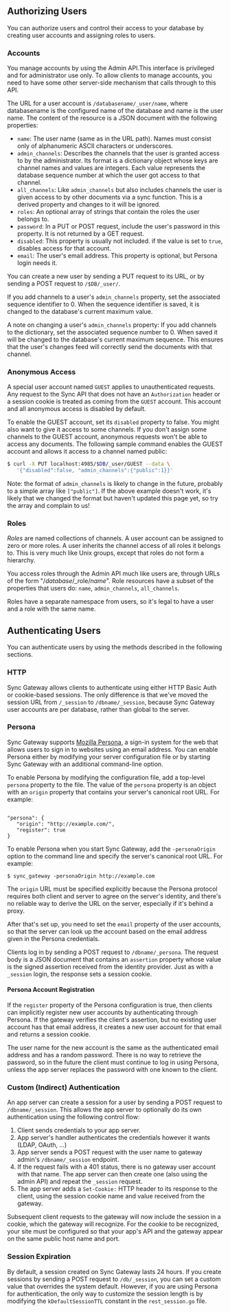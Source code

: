 ## Authorizing Users

You can authorize users and control their access to your database by creating user accounts and assigning roles to users.

### Accounts

You manage accounts by using the Admin API.This interface is privileged and for administrator use only. To allow clients to manage accounts, you need to have some other server-side mechanism that calls through to this API.

The URL for a user account is `/databasename/_user/name`, where databasename is the configured name of the database and name is the user name. The content of the resource is a JSON document with the following properties:

* `name`: The user name (same as in the URL path). Names must consist only of alphanumeric ASCII characters or underscores.
* `admin_channels`: Describes the channels that the user is granted access to by the administrator. Its format is a dictionary object whose keys are channel names and values are integers. Each value represents the database sequence number at which the user got access to that channel.
* `all_channels`: Like `admin_channels` but also includes channels the user is given access to by other documents via a sync function. This is a derived property and changes to it will be ignored.
* `roles`: An optional array of strings that contain the roles the user belongs to.
* `password`: In a PUT or POST request, include the user's password in this property. It is not returned by a GET request.
* `disabled`: This property is usually not included. if the value is set to `true`, disables access for that account.
* `email`: The user's email address. This property is optional, but Persona login needs it.

You can create a new user by sending a PUT request to its URL, or by sending a POST request to `/$DB/_user/`. 

If you add channels to a user's `admin_channels` property, set the associated sequence identifier to 0. When the sequence identifier is saved, it is changed to the database's current maximum value.

A note on changing a user's `admin_channels` property: If you add channels to the dictionary, set the associated sequence number to 0. When saved it will be changed to the database's current maximum sequence. This ensures that the user's changes feed will correctly send the documents with that channel.

### Anonymous Access

A special user account named `GUEST` applies to unauthenticated requests. Any request to the Sync API that does not have an `Authorization` header or a session cookie is treated as coming from the `GUEST` account. This account and all anonymous access is disabled by default. 

To enable the GUEST account,  set its `disabled` property to false. You might also want to give it access to some channels. If you don't assign some channels to the GUEST account, anonymous requests won't be able to access any documents. The following sample command enables the GUEST account and allows it access to a channel named public:

```sh
$ curl -X PUT localhost:4985/$DB/_user/GUEST --data \
   '{"disabled":false, "admin_channels":{"public":1}}'
```

Note: the format of `admin_channels` is likely to change in the future, probably to a simple array like `["public"]`. If the above example doesn't work, it's likely that we changed the format but haven't updated this page yet, so try the array and complain to us!


### Roles


*Roles* are named collections of channels. A user account can be assigned to zero or more roles. A user inherits the channel access of all roles it belongs to. This is very much like Unix groups, except that roles do not form a hierarchy.

You access roles through the Admin API much like users are, through URLs of the form "/_database_/_role/_name_". Role resources have a subset of the properties that users do: `name`, `admin_channels`, `all_channels`.

Roles have a separate namespace from users, so it's legal to have a user and a role with the same name.

## Authenticating Users

You can authenticate users by using the methods described in the following sections.

### HTTP

 Sync Gateway allows clients to authenticate using either HTTP Basic Auth or cookie-based sessions. The only difference is that we've moved the session URL from `/_session` to `/dbname/_session`, because Sync Gateway user accounts are per database, rather than global to the server.

### Persona

Sync Gateway supports [Mozilla Persona](https://developer.mozilla.org/en-US/docs/persona), a sign-in system for the web that allows users to sign in to  websites using an email address. You can enable Persona either by modifying your server configuration file or by starting Sync Gateway with an additional command-line option.

To enable Persona by modifying the configuration file, add a top-level `persona` property to the file. The value of the `persona` property is an object with an `origin` property that contains your server's canonical root URL. For example:

```

"persona": {
   "origin": "http://example.com/",
   "register": true
}
```

To enable Persona when you start Sync Gateway, add the `-personaOrigin` option to the command line and specify the server's canonical root URL. For example:

```
$ sync_gateway -personaOrigin http://example.com
```

The `origin` URL must be specified explicitly because the Persona protocol requires both client and server to agree on the server's identity, and there's no reliable way to derive the URL on the server, especially if it's behind a proxy.

After that's set up, you need to set the `email` property of the user accounts, so that the server can look up the account based on the email address given in the Persona credentials.

Clients log in by sending a POST request to `/dbname/_persona`. The request body is a JSON document that contains an `assertion` property whose value is the signed assertion received from the identity provider. Just as with a `_session` login, the response sets a session cookie.

#### Persona Account Registration

If the `register` property of the Persona configuration is true, then clients can implicitly register new user accounts by authenticating through Persona. If the gateway verifies the client's assertion, but no existing user account has that email address, it creates a new user account for that email and returns a session cookie.

The user name for the new account is the same as the authenticated email address and has a random password. There is no way to retrieve the password, so in the future the client must continue to log in using Persona, unless the app server replaces the password with one known to the client.

### Custom (Indirect) Authentication

An app server can create a session for a user by sending a POST request to `/dbname/_session`. This allows the app server to optionally do its own authentication using the following control flow:

1. Client sends credentials to your app server.
2. App server's handler authenticates the credentials however it wants (LDAP, OAuth, ...)
3. App server sends a POST request with the user name to gateway admin's `/dbname/_session` endpoint.
4. If the request fails with a 401 status, there is no gateway user account with that name. The app server can then create one (also using the admin API) and  repeat the `_session` request.
4. The app server adds a `Set-Cookie:` HTTP header to its response to the client, using the session cookie name and value received from the gateway.

Subsequent client requests to the gateway will now include the session in a cookie, which the gateway will recognize. For the cookie to be recognized, your site must be configured so that your app's API and the gateway appear on the same public host name and port.

### Session Expiration

By default, a session created on Sync Gateway lasts 24 hours. If you create sessions by sending a POST request to `/db/_session`, you can set a custom value that overrides the system default. However, if you are using Persona for authentication, the only way to customize the session length is by modifying the `kDefaultSessionTTL` constant in the `rest_session.go` file.  

